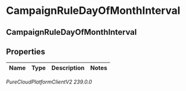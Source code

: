 # CampaignRuleDayOfMonthInterval

## CampaignRuleDayOfMonthInterval

## Properties

|Name | Type | Description | Notes|
|------------ | ------------- | ------------- | -------------|



_PureCloudPlatformClientV2 239.0.0_
